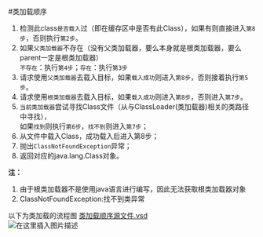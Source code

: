 #类加载顺序
 1. 检测此class`是否载入`过（即在缓存区中是否有此Class），如果有则直接进入`第8步`，否则执行`第2步`。  
 2. 如果`父类加载器`不存在（没有父类加载器，要么本身就是根类加载器，要么parent一定是根类加载器）  
    `不存在`：执行`第4步`；`存在`：执行`第3步`   
 3. 请求使用`父类加载器`去载入目标，如果`载入成功`则进入`第8步`，否则接着执行`第5步`。  
 4. 请求使用`根类加载器`去载入目标，如果`载入成功`则进入`第8步`，否则进入`第7步`。  
 5. `当前类加载器`尝试寻找Class文件（从与ClassLoader(类加载器)相关的类路径中寻找），  
    如果`找到`则执行`第6步`，`找不到`则进入`第7步`；  
 6. 从文件中载入Class，成功载入后进入第8步；
 7. 抛出`ClassNotFoundException`异常；
 8. 返回对应的java.lang.Class对象。
 
**注：**
 1.  由于根类加载器不是使用java语言进行编写，因此无法获取根类加载器对象
 2.  ClassNotFoundException:找不到类异常

 以下为类加载的流程图
 [类加载顺序源文件.vsd](http://pp9nh2z91.bkt.clouddn.com/%E7%B1%BB%E5%8A%A0%E8%BD%BD%E9%A1%BA%E5%BA%8F.vsd)  
![在这里插入图片描述](https://img-blog.csdnimg.cn/20190425100232601.png?x-oss-process=image/watermark,type_ZmFuZ3poZW5naGVpdGk,shadow_10,text_aHR0cHM6Ly9ibG9nLmNzZG4ubmV0L3FxXzI1NTk4NDUz,size_16,color_FFFFFF,t_70)  
